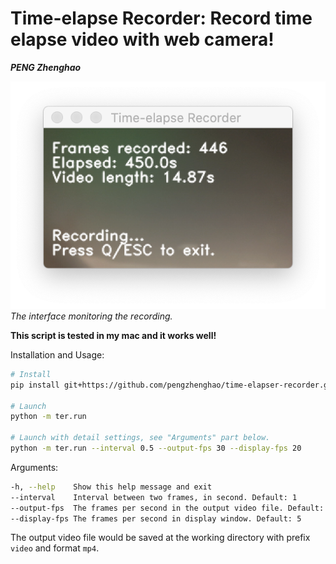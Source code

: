 
# Time-elapse Recorder: Record time elapse video with web camera!
***PENG Zhenghao***

![](ter/fig.png)
*The interface monitoring the recording.*

**This script is tested in my mac and it works well!**

Installation and Usage:

```bash
# Install
pip install git+https://github.com/pengzhenghao/time-elapser-recorder.git

# Launch
python -m ter.run

# Launch with detail settings, see "Arguments" part below.
python -m ter.run --interval 0.5 --output-fps 30 --display-fps 20
```

Arguments:

```bash
-h, --help    Show this help message and exit
--interval    Interval between two frames, in second. Default: 1
--output-fps  The frames per second in the output video file. Default: 30
--display-fps The frames per second in display window. Default: 5
```

The output video file would be saved at the working directory with prefix `video` and format `mp4`.